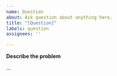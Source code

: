 ```yaml
---
name: Question
about: Ask question about anything here.
title: "[Question]"
labels: question
assignees: ''

---
```


**Describe the problem**

...
